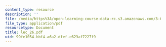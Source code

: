 ```yaml
---
content_type: resource
description: ''
file: /media/https%3A/open-learning-course-data-rc.s3.amazonaws.com/3-064-polymer-engineering-fall-2003/99fe1054bbf4a6a2dfefe623af7227f9_lec_26.pdf
file_type: application/pdf
resourcetype: Document
title: lec_26.pdf
uid: 99fe1054-bbf4-a6a2-dfef-e623af7227f9
---
```


